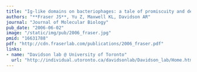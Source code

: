 ```yaml
---
title: "Ig-like domains on bacteriophages: a tale of promiscuity and deceit"
authors: "**Fraser JS**, Yu Z, Maxwell KL, Davidson AR"
journal: "Journal of Molecular Biology"
pub_date: "2006-06-02"
image: "/static/img/pub/2006_fraser.jpg"
pmid: "16631788"
pdf: "http://cdn.fraserlab.com/publications/2006_fraser.pdf"
links:
- name: "Davidson lab @ University of Toronto"
  url: "http://individual.utoronto.ca/davidsonlab/Davidson_lab/Home.html"
---
```

